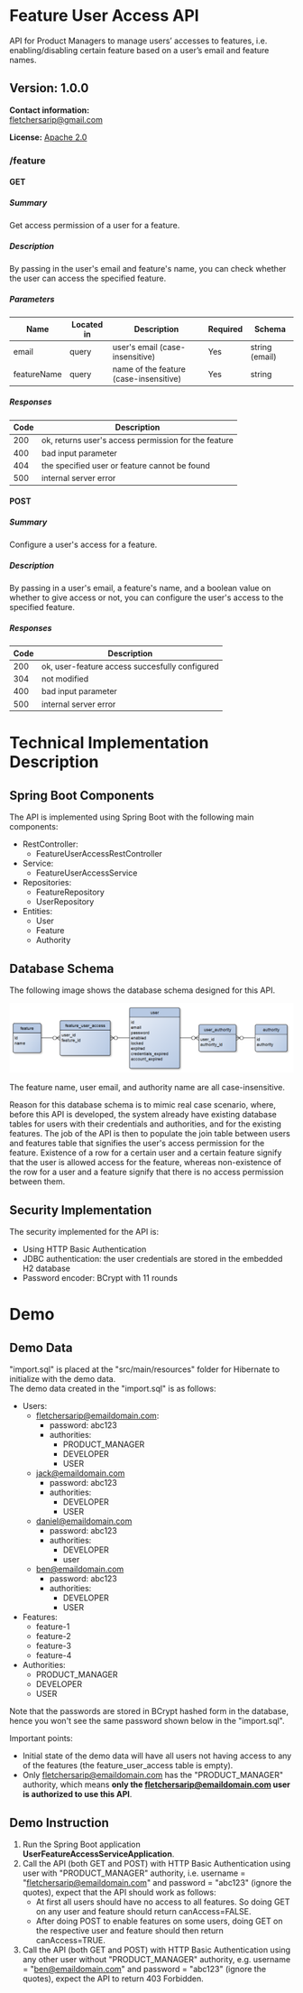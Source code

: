 # Feature User Access API
API for Product Managers to manage users’ accesses to features, i.e. enabling/disabling certain feature based on a user’s email and feature names.

## Version: 1.0.0

**Contact information:**  
fletchersarip@gmail.com  

**License:** [Apache 2.0](http://www.apache.org/licenses/LICENSE-2.0.html)

### /feature

#### GET
##### Summary

Get access permission of a user for a feature.

##### Description

By passing in the user's email and feature's name, you can check whether
the user can access the specified feature.

##### Parameters

| Name | Located in | Description | Required | Schema |
| ---- | ---------- | ----------- | -------- | ---- |
| email | query | user's email (case-insensitive) | Yes | string (email) |
| featureName | query | name of the feature (case-insensitive) | Yes | string |

##### Responses

| Code | Description |
| ---- | ----------- |
| 200 | ok, returns user's access permission for the feature |
| 400 | bad input parameter |
| 404 | the specified user or feature cannot be found |
| 500 | internal server error |

#### POST
##### Summary

Configure a user's access for a feature.

##### Description

By passing in a user's email, a feature's name, and a boolean value on whether to give access or not, you can configure the user's access to the specified feature.

##### Responses

| Code | Description |
| ---- | ----------- |
| 200 | ok, user-feature access succesfully configured |
| 304 | not modified |
| 400 | bad input parameter |
| 500 | internal server error |

# Technical Implementation Description
## Spring Boot Components
The API is implemented using Spring Boot with the following main components:
- RestController:
  - FeatureUserAccessRestController
- Service:
  - FeatureUserAccessService
- Repositories:
  - FeatureRepository
  - UserRepository
- Entities:
  - User
  - Feature
  - Authority

## Database Schema
The following image shows the database schema designed for this API.

![](./database-schema-er-diagram.png "Database Schema ER Diagram")

The feature name, user email, and authority name are all case-insensitive.

Reason for this database schema is to mimic real case scenario, where, before this API is developed, the system already have existing database tables for users with
their credentials and authorities, and for the existing features. The job of the API is then to populate the join table between users and features table that signifies
the user's access permission for the feature. Existence of a row for a certain user and a certain feature signify that the user is allowed access for the feature, whereas
non-existence of the row for a user and a feature signify that there is no access permission between them.

## Security Implementation
The security implemented for the API is:
- Using HTTP Basic Authentication
- JDBC authentication: the user credentials are stored in the embedded H2 database
- Password encoder: BCrypt with 11 rounds

# Demo
## Demo Data
"import.sql" is placed at the "src/main/resources" folder for Hibernate to initialize with the demo data.  
The demo data created in the "import.sql" is as follows:
- Users:
  - fletchersarip@emaildomain.com:
    - password: abc123
    - authorities:
      - PRODUCT_MANAGER
      - DEVELOPER
      - USER
  - jack@emaildomain.com
    - password: abc123
    - authorities:
      - DEVELOPER
      - USER
  - daniel@emaildomain.com
    - password: abc123
    - authorities:
      - DEVELOPER
      - user
  - ben@emaildomain.com
    - password: abc123
    - authorities:
      - DEVELOPER
      - USER
- Features:
  - feature-1
  - feature-2
  - feature-3
  - feature-4
- Authorities:
  - PRODUCT_MANAGER
  - DEVELOPER
  - USER

Note that the passwords are stored in BCrypt hashed form in the database, hence you won't see the same password shown below in the "import.sql".

Important points:
- Initial state of the demo data will have all users not having access to any of the features (the feature_user_access table is empty).
- Only fletchersarip@emaildomain.com has the "PRODUCT_MANAGER" authority, which means **only the fletchersarip@emaildomain.com user is authorized to use this API**.

## Demo Instruction
1. Run the Spring Boot application **UserFeatureAccessServiceApplication**.
2. Call the API (both GET and POST) with HTTP Basic Authentication using user with "PRODUCT_MANAGER" authority, i.e. username = "fletchersarip@emaildomain.com" and password = "abc123"
   (ignore the quotes), expect that the API should work as follows:
   * At first all users should have no access to all features. So doing GET on any user and feature should return canAccess=FALSE.
   * After doing POST to enable features on some users, doing GET on the respective user and feature should then return canAccess=TRUE.
3. Call the API (both GET and POST) with HTTP Basic Authentication using any other user without "PRODUCT_MANAGER" authority, e.g. username = "ben@emaildomain.com" and password = "abc123"
   (ignore the quotes), expect the API to return 403 Forbidden.